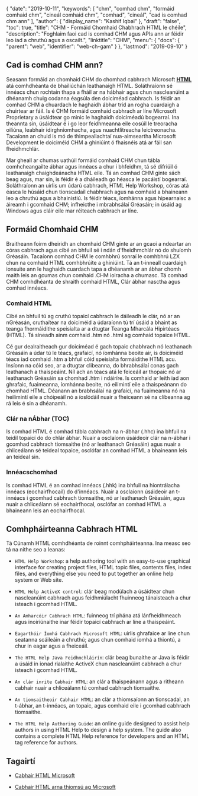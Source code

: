 {
  "date": "2019-10-11",
  "keywords": [
"chm",
"comhad chm",
"formáid comhaid chm",
"cineál comhaid chm",
"comhad",
"cineál",
"cad is comhad chm ann"
],
  "author": {
    "display_name": "Kashif Iqbal"
},
  "draft": "false",
  "toc": true,
  "title": "CHM - Formáid Chomhaid Chabhrach HTML le chéile",
  "description": "Foghlaim faoi cad is comhad CHM agus APIs ann ar féidir leo iad a chruthú agus a oscailt.",
  "linktitle": "CHM",
  "menu": {
    "docs": {
      "parent": "web",
      "identifier": "web-ch-gam"
}
},
  "lastmod": "2019-09-10"
}

## Cad is comhad CHM ann?

Seasann formáid an chomhaid CHM do chomhad cabhrach Microsoft **[HTML](/web/html/)** atá comhdhéanta de bhailiúchán leathanaigh HTML. Soláthraíonn sé innéacs chun rochtain thapa a fháil ar na hábhair agus chun nascleanúint a dhéanamh chuig codanna éagsúla den doiciméad cabhrach. Is féidir an comhad CHM a chuardach le haghaidh ábhar tríd an rogha cuardaigh a chuirtear ar fáil. Is é CHM formáid comhaid cabhrach ar líne Microsoft Proprietary a úsáidtear go minic le haghaidh doiciméadú bogearraí. Ina theannta sin, úsáidtear é i go leor feidhmeanna eile cosúil le treoracha oiliúna, leabhair idirghníomhacha, agus nuachtlitreacha leictreonacha. Tacaíonn an chuid is mó de thimpeallachtaí nua-aimseartha Microsoft Development le doiciméid CHM a ghiniúint ó fhaisnéis atá ar fáil san fheidhmchlár.

Mar gheall ar chumas uathúil formáid comhaid CHM chun tábla comhcheangailte ábhar agus innéacs a chur i bhfeidhm, tá sé difriúil ó leathanaigh chaighdeánacha HTML eile. Tá an comhad CHM ginte sách beag agus, mar sin, is féidir é a dháileadh go héasca le pacáistí bogearraí. Soláthraíonn an uirlis um údarú cabhrach, HTML Help Workshop, córas atá éasca le húsáid chun tionscadail chabhrach agus na comhaid a bhaineann leo a chruthú agus a bhainistiú. Is féidir téacs, íomhánna agus hipearnaisc a áireamh i gcomhaid CHM; infheicthe i mbrabhsálaí Gréasáin; in úsáid ag Windows agus cláir eile mar réiteach cabhrach ar líne.

## Formáid Chomhaid CHM

Braitheann foirm dheiridh an chomhaid CHM ginte ar an gcaoi a ndeartar an córas cabhrach agus cibé an bhfuil sé i ndán d’fheidhmchlár nó do shuíomh Gréasáin. Tacaíonn comhad CHM le comhbhrú sonraí le comhbhrú LZX chun na comhaid HTML comhbhrúite a ghiniúint. Tá an t-inneall cuardaigh ionsuite ann le haghaidh cuardach tapa a dhéanamh ar an ábhar chomh maith leis an gcumas chun comhaid .CHM iolracha a chumasc. Tá comhad CHM comhdhéanta de shraith comhaid HTML, Clár ábhar nasctha agus comhad innéacs.

### Comhaid HTML

Cibé an bhfuil tú ag cruthú topaicí cabhrach le dáileadh le clár, nó ar an nGréasán, cruthaítear na doiciméid a údaraíonn tú trí úsáid a bhaint as teanga fhormáidithe speisialta ar a dtugtar Teanga Mharcála Hipirtéacs (HTML). Tá síneadh ainm comhaid .htm nó .html ag comhaid topaice HTML.

Cé gur dealraitheach gur doiciméad é gach topaic chabhrach nó leathanach Gréasáin a údar tú le téacs, grafaicí, nó íomhánna beoite air, is doiciméid téacs iad comhaid .htm a bhfuil cóid speisialta formáidithe HTML acu. Insíonn na cóid seo, ar a dtugtar clibeanna, do bhrabhsálaí conas gach leathanach a thaispeáint. Níl ach an téacs atá le feiceáil ar thopaic nó ar leathanach Gréasáin sa chomhad .htm i ndáiríre. Is comhaid ar leith iad aon ghrafaic, fuaimeanna, íomhánna beoite, nó eilimintí eile a thaispeánann do chomhad HTML. Déanann an brabhsálaí na grafaicí, na fuaimeanna nó na heilimintí eile a chóipeáil nó a íoslódáil nuair a fheiceann sé na clibeanna ag rá leis é sin a dhéanamh.

### Clár na nÁbhar (TOC)
Is comhad HTML é comhad tábla cabhrach na n-ábhar (.hhc) ina bhfuil na teidil topaicí do do chlár ábhar. Nuair a osclaíonn úsáideoir clár na n-ábhar i gcomhad cabhrach tiomsaithe (nó ar leathanach Gréasáin) agus nuair a chliceálann sé teideal topaice, osclófar an comhad HTML a bhaineann leis an teideal sin.

### Innéacschomhad
Is comhad HTML é an comhad innéacs (.hhk) ina bhfuil na hiontrálacha innéacs (eochairfhocail) do d'innéacs. Nuair a osclaíonn úsáideoir an t-innéacs i gcomhad cabhrach tiomsaithe, nó ar leathanach Gréasáin, agus nuair a chliceálann sé eochairfhocal, osclófar an comhad HTML a bhaineann leis an eochairfhocal.

## Comhpháirteanna Cabhrach HTML

Tá Cúnamh HTML comhdhéanta de roinnt comhpháirteanna. Ina measc seo tá na nithe seo a leanas:

* `HTML Help Workshop`: a help authoring tool with an easy-to-use graphical interface for creating project files, HTML topic files, contents files, index files, and everything else you need to put together an online help system or Web site.
* `HTML Help ActiveX control`: clár beag modúlach a úsáidtear chun nascleanúint cabhrach agus feidhmiúlacht fhuinneog tánaisteach a chur isteach i gcomhad HTML.

* `An Amharcóir Cabhrach HTML`: fuinneog trí phána atá lánfheidhmeach agus inoiriúnaithe inar féidir topaicí cabhrach ar líne a thaispeáint.

* `Eagarthóir Íomhá Cabhrach Microsoft HTML`: uirlis ghrafaice ar líne chun seatanna scáileáin a chruthú; agus chun comhaid íomhá a thiontú, a chur in eagar agus a fheiceáil.

* `The HTML Help Java Feidhmchláirín`: clár beag bunaithe ar Java is féidir a úsáid in ionad rialaithe ActiveX chun nascleanúint cabhrach a chur isteach i gcomhad HTML.

* `An clár inrite Cabhair HTML`: an clár a thaispeánann agus a ritheann cabhair nuair a chliceálann tú comhad cabhrach tiomsaithe.

* `An tiomsaitheoir Cabhair HTML`: an clár a thiomsaíonn an tionscadal, an t-ábhar, an t-innéacs, an topaic, agus comhaid eile i gcomhad cabhrach tiomsaithe.

* `The HTML Help Authoring Guide`: an online guide designed to assist help authors in using HTML Help to design a help system. The guide also contains a complete HTML Help reference for developers and an HTML tag reference for authors.

## Tagairtí

* [Cabhair HTML Microsoft]( https://learn.microsoft.com/en-us/previous-versions/windows/desktop/htmlhelp/microsoft-html-help-1-4-sdk)

* [Cabhair HTML arna thiomsú ag Microsoft]( https://en.wikipedia.org/wiki/Microsoft_Compiled_HTML_Help)


